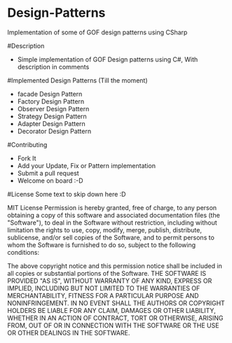 # Design-Patterns
Implementation of some of GOF design patterns using CSharp

#Description
+ Simple implementation of GOF Design patterns using C#, With description in comments


#Implemented Design Patterns (Till the moment)
- facade Design Pattern
- Factory Design Pattern
- Observer Design Pattern
- Strategy Design Pattern
- Adapter Design Pattern
- Decorator Design Pattern

#Contributing
- Fork It
- Add your Update, Fix or Pattern implementation
- Submit a pull request
- Welcome on board :-D

#License
Some text to skip down here :D

MIT License
Permission is hereby granted, free of charge, to any person obtaining a copy
of this software and associated documentation files (the "Software"), to deal
in the Software without restriction, including without limitation the rights
to use, copy, modify, merge, publish, distribute, sublicense, and/or sell
copies of the Software, and to permit persons to whom the Software is
furnished to do so, subject to the following conditions:

The above copyright notice and this permission notice shall be included in all
copies or substantial portions of the Software.
THE SOFTWARE IS PROVIDED "AS IS", WITHOUT WARRANTY OF ANY KIND, EXPRESS OR
IMPLIED, INCLUDING BUT NOT LIMITED TO THE WARRANTIES OF MERCHANTABILITY,
FITNESS FOR A PARTICULAR PURPOSE AND NONINFRINGEMENT. IN NO EVENT SHALL THE
AUTHORS OR COPYRIGHT HOLDERS BE LIABLE FOR ANY CLAIM, DAMAGES OR OTHER
LIABILITY, WHETHER IN AN ACTION OF CONTRACT, TORT OR OTHERWISE, ARISING FROM,
OUT OF OR IN CONNECTION WITH THE SOFTWARE OR THE USE OR OTHER DEALINGS IN THE
SOFTWARE.
